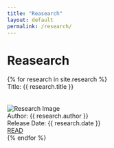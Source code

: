 ```yaml
---
title: "Reasearch"
layout: default
permalink: /research/
---
```



<h1>Reasearch</h1>

<div class="inside-wrapper">
    {% for research in site.research %}
        <div class="post">
            <div class="rText">Title: <span class="rLabel">{{ research.title }}</span></div><br><br>
            <img class="rImage" src="{{ research.image }}" alt="Research Image">
            <div class="rText">Author: <span class="rLabel">{{ research.author }}</span></div>
            <div class="rText">Release Date: <span class="rLabel">{{ research.date }}</span></div>
            <a href="{{ research.link }}">READ</a>
        </div>
    {% endfor %}
</div>
